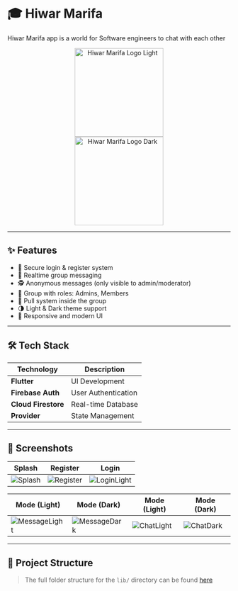 # 🎓 Hiwar Marifa

Hiwar Marifa app is a world for Software engineers to chat with each other

<p align="center">
  <img src="https://drive.google.com/file/d/10-LiUlPMKCSsChSNDj7KcL1ibQ2eKQbI/view?usp=drive_link" alt="Hiwar Marifa Logo Light" width="200"/>
  <br/>
  <img src="https://drive.google.com/file/d/1Abulx3bZwA8i-LxlFw0erbnnl5WmS1PU/view?usp=drive_link" alt="Hiwar Marifa Logo Dark" width="200"/>
</p>

---

## ✨ Features

- 🔐 Secure login & register system
- 💬 Realtime group messaging
- 🕵️ Anonymous messages (only visible to admin/moderator)
- 👥 Group with roles: Admins, Members
- 🚫 Pull system inside the group
- 🌗 Light & Dark theme support
- 📱 Responsive and modern UI

---

## 🛠 Tech Stack

| Technology          | Description         |
| ------------------- | ------------------- |
| **Flutter**         | UI Development      |
| **Firebase Auth**   | User Authentication |
| **Cloud Firestore** | Real-time Database  |
| **Provider**        | State Management    |

---

## 📸 Screenshots

| Splash                            | Register                              | Login                                |
| --------------------------------- | ------------------------------------- | ------------------------------------ |
| ![Splash](screenshots/splash.png) | ![Register](screenshots/register.png) | ![LoginLight](screenshots/login.png) |

| Mode (Light)                                | Mode (Dark)                               | Mode (Light)                             | Mode (Dark)                            |
| ------------------------------------------- | ----------------------------------------- | ---------------------------------------- | -------------------------------------- |
| ![MessageLight](screenshots/mode_light.png) | ![MessageDark](screenshots/mode_dark.png) | ![ChatLight](screenshots/mode_light.png) | ![ChatDark](screenshots/mode_dark.png) |

---

## 🌱 Project Structure

> The full folder structure for the `lib/` directory can be found [here](#)
